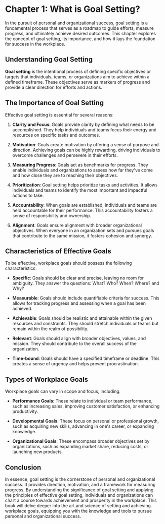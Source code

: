 Chapter 1: What is Goal Setting?
================================

In the pursuit of personal and organizational success, goal setting is a fundamental process that serves as a roadmap to guide efforts, measure progress, and ultimately achieve desired outcomes. This chapter explores the concept of goal setting, its importance, and how it lays the foundation for success in the workplace.

Understanding Goal Setting
--------------------------

**Goal setting** is the intentional process of defining specific objectives or targets that individuals, teams, or organizations aim to achieve within a defined timeframe. These objectives serve as markers of progress and provide a clear direction for efforts and actions.

The Importance of Goal Setting
------------------------------

Effective goal setting is essential for several reasons:

1. **Clarity and Focus**: Goals provide clarity by defining what needs to be accomplished. They help individuals and teams focus their energy and resources on specific tasks and outcomes.

2. **Motivation**: Goals create motivation by offering a sense of purpose and direction. Achieving goals can be highly rewarding, driving individuals to overcome challenges and persevere in their efforts.

3. **Measuring Progress**: Goals act as benchmarks for progress. They enable individuals and organizations to assess how far they've come and how close they are to reaching their objectives.

4. **Prioritization**: Goal setting helps prioritize tasks and activities. It allows individuals and teams to identify the most important and impactful actions to take.

5. **Accountability**: When goals are established, individuals and teams are held accountable for their performance. This accountability fosters a sense of responsibility and ownership.

6. **Alignment**: Goals ensure alignment with broader organizational objectives. When everyone in an organization sets and pursues goals that contribute to the same mission, it fosters cohesion and synergy.

Characteristics of Effective Goals
----------------------------------

To be effective, workplace goals should possess the following characteristics:

* **Specific**: Goals should be clear and precise, leaving no room for ambiguity. They answer the questions: What? Who? When? Where? and Why?

* **Measurable**: Goals should include quantifiable criteria for success. This allows for tracking progress and assessing when a goal has been achieved.

* **Achievable**: Goals should be realistic and attainable within the given resources and constraints. They should stretch individuals or teams but remain within the realm of possibility.

* **Relevant**: Goals should align with broader objectives, values, and mission. They should contribute to the overall success of the organization.

* **Time-bound**: Goals should have a specified timeframe or deadline. This creates a sense of urgency and helps prevent procrastination.

Types of Workplace Goals
------------------------

Workplace goals can vary in scope and focus, including:

* **Performance Goals**: These relate to individual or team performance, such as increasing sales, improving customer satisfaction, or enhancing productivity.

* **Developmental Goals**: These focus on personal or professional growth, such as acquiring new skills, advancing in one's career, or expanding knowledge.

* **Organizational Goals**: These encompass broader objectives set by organizations, such as expanding market share, reducing costs, or launching new products.

Conclusion
----------

In essence, goal setting is the cornerstone of personal and organizational success. It provides direction, motivation, and a framework for measuring progress. By understanding the significance of goal setting and applying the principles of effective goal setting, individuals and organizations can chart a course towards achievement and prosperity in the workplace. This book will delve deeper into the art and science of setting and achieving workplace goals, equipping you with the knowledge and tools to pursue personal and organizational success.
